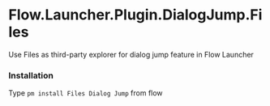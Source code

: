 # Flow.Launcher.Plugin.DialogJump.Files

Use Files as third-party explorer for dialog jump feature in Flow Launcher

### Installation
Type `pm install Files Dialog Jump` from flow
